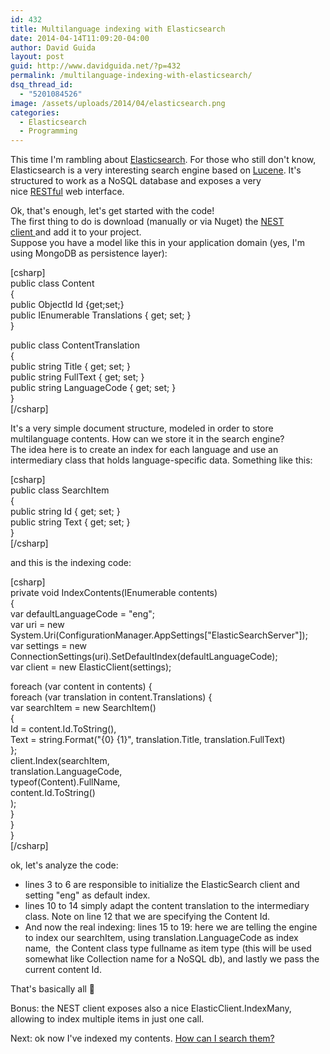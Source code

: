 ```yaml
---
id: 432
title: Multilanguage indexing with Elasticsearch
date: 2014-04-14T11:09:20-04:00
author: David Guida
layout: post
guid: http://www.davidguida.net/?p=432
permalink: /multilanguage-indexing-with-elasticsearch/
dsq_thread_id:
  - "5201084526"
image: /assets/uploads/2014/04/elasticsearch.png
categories:
  - Elasticsearch
  - Programming
---
```

This time I'm rambling about <a title="Elasticsearch" href="http://www.elasticsearch.org/" target="_blank">Elasticsearch</a>. For those who still don't know, Elasticsearch is a very interesting search engine based on <a title="Lucene" href="http://en.wikipedia.org/wiki/Lucene" target="_blank">Lucene</a>. It's structured to work as a NoSQL database and exposes a very nice <a title="Representational state transfer" href="http://en.wikipedia.org/wiki/Representational_state_transfer" target="_blank">RESTful</a> web interface.

Ok, that's enough, let's get started with the code!  
The first thing to do is download (manually or via Nuget) the <a title="Elasticsearch.Net & NEST" href="http://nest.azurewebsites.net/" target="_blank">NEST client </a>and add it to your project.  
Suppose you have a model like this in your application domain (yes, I'm using MongoDB as persistence layer):

[csharp]  
public class Content  
{  
public ObjectId Id {get;set;}  
public IEnumerable Translations { get; set; }  
}

public class ContentTranslation  
{  
public string Title { get; set; }  
public string FullText { get; set; }  
public string LanguageCode { get; set; }  
}  
[/csharp]

It's a very simple document structure, modeled in order to store multilanguage contents. How can we store it in the search engine?  
The idea here is to create an index for each language and use an intermediary class that holds language-specific data. Something like this:

[csharp]  
public class SearchItem  
{  
public string Id { get; set; }  
public string Text { get; set; }  
}  
[/csharp]

and this is the indexing code:

[csharp]  
private void IndexContents(IEnumerable contents)  
{  
var defaultLanguageCode = "eng";  
var uri = new System.Uri(ConfigurationManager.AppSettings["ElasticSearchServer"]);  
var settings = new ConnectionSettings(uri).SetDefaultIndex(defaultLanguageCode);  
var client = new ElasticClient(settings);

foreach (var content in contents) {  
foreach (var translation in content.Translations) {  
var searchItem = new SearchItem()  
{  
Id = content.Id.ToString(),  
Text = string.Format("{0} {1}", translation.Title, translation.FullText)  
};  
client.Index(searchItem,  
translation.LanguageCode,  
typeof(Content).FullName,  
content.Id.ToString()  
);  
}  
}  
}  
[/csharp]

ok, let's analyze the code:

  * lines 3 to 6 are responsible to initialize the ElasticSearch client and setting "eng" as default index.
  * lines 10 to 14 simply adapt the content translation to the intermediary class. Note on line 12 that we are specifying the Content Id.
  * And now the real indexing: lines 15 to 19: here we are telling the engine to index our searchItem, using translation.LanguageCode as index name,  the Content class type fullname as item type (this will be used somewhat like Collection name for a NoSQL db), and lastly we pass the current content Id.

That's basically all 🙂

Bonus: the NEST client exposes also a nice ElasticClient.IndexMany, allowing to index multiple items in just one call.

Next: ok now I've indexed my contents. <a title="Multilanguage searching with Elasticsearch" href="/multilanguage-searching-with-elasticsearch/" target="_blank">How can I search them?</a>

<div class="post-details-footer-widgets">
</div>